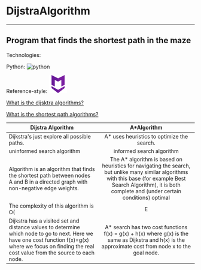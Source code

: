 # DijstraAlgorithm
***
 ## Program that finds the shortest path in the maze
 
 Technologies:

Python: 
![python]([https://github.com/adam-p/markdown-here/raw/master/src/common/images/icon48.png](https://upload.wikimedia.org/wikipedia/commons/thumb/c/c3/Python-logo-notext.svg/1200px-Python-logo-notext.svg.png) "Logo Title Text 1")

Reference-style: 
![alt text][logo]

[logo]: https://github.com/adam-p/markdown-here/raw/master/src/common/images/icon48.png "Logo Title Text 2"
 
 [What is the dijsktra algorithms?](https://en.wikipedia.org/wiki/Dijkstra%27s_algorithm)
 
 [What is the shortest path algorithms?](https://en.wikipedia.org/wiki/Shortest_path_problem)
 

| Dijstra Algorithm  | A*Algorithm   |
| ----------------- |:-------------:|
| Dijkstra's just explore all possible paths.         | A* uses heuristics to optimize the search.  |
| uninformed search algorithm        | informed search algorithm      |
| Algorithm is an algorithm that finds the shortest path between nodes A and B in a directed graph with non-negative edge weights.  | The A* algorithm is based on heuristics for navigating the search, but unlike many similar algorithms with this base (for example Best Search Algorithm), it is both complete and (under certain conditions) optimal      |
| The complexity of this algorithm is O(|E|+|V|log|V|), where |E| represents the number of edges, while |V| represents the number of nodes. | One major practical drawback is its O(b^d) space complexity, as it stores all generated nodes in memory.  |
| Dijkstra has a visited set and distance values to determine which node to go to next. Here we have one cost function f(x)=g(x) where we focus on finding the real cost value from the source to each node.| A* search has two cost functions f(x) = g(x) + h(x) where g(x) is the same as Dijkstra and h(x) is the approximate cost from node x to the goal node.     |
